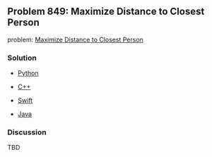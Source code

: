 ## Problem 849: Maximize Distance to Closest Person

problem: [Maximize Distance to Closest Person](https://leetcode.com/problems/maximize-distance-to-closest-person/)

### Solution

- [Python](../python/problem849.py)

- [C++](../cpp/problem849.cpp)

- [Swift](../swift/problem849.swift)

- [Java](../java/problem849.java)

### Discussion

TBD

